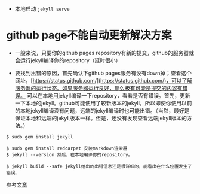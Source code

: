- 本地启动 `jekyll serve`

# github page不能自动更新解决方案

- 一般来说，只要你的github pages repository有新的提交，github的服务器就会运行jekyll编译你的repository（延时很小）

- 要找到出错的原因，首先确认下github pages服务有没有down掉；查看这个网址，[https://status.github.com/](https://status.github.com/)，可以了解服务器的运行状态。如果服务器运行良好，那么极有可能是提交的内容有错误。 可以在本地用jekyll编译一下repository，看看是否有错误。首先，更新一下本地的jekyll。github可能使用了较新版本的jekyll，所以即使你使用以前的本地jekyll编译没有问题，远端的jekyll编译时也可能出错。（当然，最好是保证本地和远端的jekyll版本一样。但是，还没有发现查看远端jekyll版本的方法。）


```
$ sudo gem install jekyll

$ sudo gem install redcarpet 安装markdown渲染器
$ jekyll --version 然后，在本地编译你的repository。

$ jekyll build --safe jekyll给出的出错信息还是很详细的，能看出在什么位置发生了错误.

```

参考[文章](http://rockhong.github.io/github-pages-fails-to-update.html)
